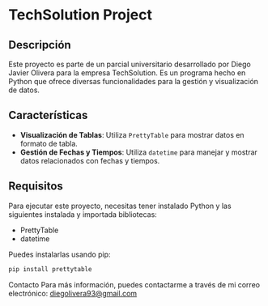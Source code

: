 # TechSolution Project

## Descripción

Este proyecto es parte de un parcial universitario desarrollado por Diego Javier Olivera para la empresa TechSolution. Es un programa hecho en Python que ofrece diversas funcionalidades para la gestión y visualización de datos.



## Características

- **Visualización de Tablas**: Utiliza `PrettyTable` para mostrar datos en formato de tabla.
- **Gestión de Fechas y Tiempos**: Utiliza `datetime` para manejar y mostrar datos relacionados con fechas y tiempos.

## Requisitos

Para ejecutar este proyecto, necesitas tener instalado Python  y las siguientes instalada y importada bibliotecas:

- PrettyTable
- datetime

Puedes instalarlas usando pip:

```bash
pip install prettytable
```


Contacto
Para más información, puedes contactarme a través de mi correo electrónico: diegolivera93@gmail.com
